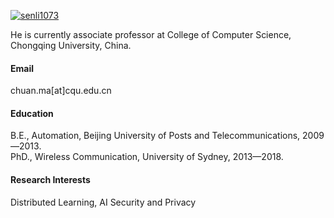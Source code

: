 

[![senli1073](https://img.shields.io/badge/senli1073-github-blue?logo=github)](https://github.com/senli1073)

He is currently associate professor at College of Computer Science, Chongqing University, China.

#### Email
chuan.ma[at]cqu.edu.cn

#### Education
B.E., Automation, Beijing University of Posts and Telecommunications, 2009—2013.\
PhD., Wireless Communication, University of Sydney, 2013—2018.

#### Research Interests
Distributed Learning, AI Security and Privacy
